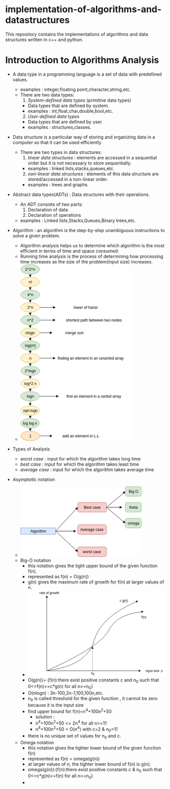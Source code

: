 # implementation-of-algorithms-and-datastructures
This repository contains the implementations of algorithms and data structures written in c++ and python.

# Introduction to Algorithms Analysis
- A data type in a programming language is a set of data with predefined values.
  - examples : integer,floating point,character,string,etc.
  - There are two data types:
    1. *System-defined data types* (primitive data types)
      - Data types that are defined by system.
      - examples : int,float,char,double,bool,etc.  
    2. *User-defined data types*
      - Data types that are defined by user.
      - examples : structures,classes.

- Data structure is a particular way of storing and organizing data in a computer so that it can be used efficiently
  - There are two types in data structures:
    1. *linear data structures* : elements are accessed in a sequential order but it is not necessary to store sequentially.
      - examples : linked lists,stacks,queues,etc.
    2. *non-linear data structures* : elements of this data structure are stored/accessed in a non-linear order.
      - examples : trees and graphs.

- Abstract data types(ADTs) : Data structures with their operations.
  - An ADT consists of two parts:
    1. Declaration of data
    2. Declaration of operations
  - examples : Linked lists,Stacks,Queues,Binary trees,etc.

- Algorithm : an algorithm is the step-by-step unambiguous instructions to solve a given problem.
  - Algorithm analysis helps us to determine which algorithm is the most efficient in terms of time and space consumed.
  - Running time analysis is the process of determining how processing time increases as the size of the problem(input size)       increases.
  -  ![relationship between different rate of growth](/images/rate_of_growth.png)
  
- Types of Analysis
  - *worst case* : input for which the algorithm takes long time
  - *best case* : input for which the algorithm takes least time
  - *average case* : input for which the algorithm takes average time
  
- Asymptotic notation 
  - ![asymptotic notation](/images/asymptotic.png)
  - Big-O notation
    - this notation gives the tight upper bound of the given function f(n).
    - represented as f(n) = O(g(n)) 
    - g(n) gives the maximum rate of growth for f(n) at larger values of n.
    - ![Big-O notation](images/bigO.png)
    - O(g(n))= {f(n):there exist positive constants c and n<sub>0</sub> such that 0<=f(n)<=c*g(n) for all n>=n<sub>0</sub>}
    - O(nlogn) : 3n-100,2n-1,100,100n,etc.
    - n<sub>0</sub> is called threshold for the given function , it cannot be zero because it is the input size
    - find upper bound for f(n)=n<sup>4</sup>+100n<sup>2</sup>+50
      - solution : 
      - n<sup>4</sup>+100n<sup>2</sup>+50 <= 2n<sup>4</sup> for all n>=11 
      - n<sup>4</sup>+100n<sup>2</sup>+50 = O(n<sup>4</sup>) with c=2 & n<sub>0</sub>=11                                     
    - there is no unique set of values for n<sub>0</sub> and c.
  - Omega notation
    - this notation gives the tighter lower bound of the given function f(n)
    - represented as f(n) = omega(g(n))
    - at larger values of n, the tighter lower bound of f(n) is g(n).
    - omega(g(n)):{f(n):there exist positive constants c & n<sub>0</sub> such that 0<=c*g(n)<=f(n) for all n>=n<sub>0</sub>}
    - 
